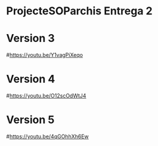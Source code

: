 # ProjecteSOParchis Entrega 2
# Version 3
#https://youtu.be/Y1vagPiXeqo 
# Version 4
#https://youtu.be/O12scOdWtJ4
# Version 5
#https://youtu.be/4qGOhhXh6Ew
